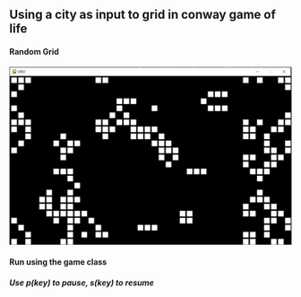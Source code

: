 ## Using a city as input to grid in conway game of life

#### Random Grid 
<img src="/Resources/conway_screen_shot.PNG"></img>

#### Run using the game class
##### Use p(key) to pause, s(key) to resume